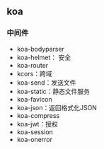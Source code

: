 ## koa

### 中间件
- koa-bodyparser
- koa-helmet： 安全
- koa-router
- kcors：跨域
- koa-send：发送文件
- koa-static：静态文件服务
- koa-favicon 
- koa-json：返回格式化JSON
- koa-compress
- koa-jwt：授权
- koa-session
- koa-onerror

